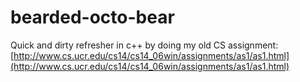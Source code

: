 bearded-octo-bear
=================
Quick and dirty refresher in c++ by doing my old CS assignment: [http://www.cs.ucr.edu/cs14/cs14_06win/assignments/as1/as1.html](http://www.cs.ucr.edu/cs14/cs14_06win/assignments/as1/as1.html)